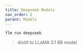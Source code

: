 ```yaml
---
title: Deepseek Models
nav_order: 2
parant: Models
---
```


```
flm run deepseek
```
> distill to LLaMA 3.1 8B model